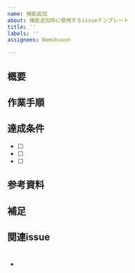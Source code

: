 ```yaml
---
name: 機能追加
about: 機能追加時に使用するissueテンプレート
title: ''
labels: ''
assignees: Nomukuuun

---
```


## 概要
<!-- 何を実装するかを簡潔に説明 -->

## 作業手順
<!-- どんな流れで作業するかを簡潔に説明 -->

## 達成条件
<!-- 完了とみなす条件をチェックボックスで列挙 -->
- [ ] 
- [ ] 
- [ ] 

## 参考資料
<!-- 作業のスクショ、デザイン、仕様書、参考URLなど -->

## 補足
<!-- その他の情報があれば -->

## 関連issue
<!-- 関連するがあれば設定 -->
- #
